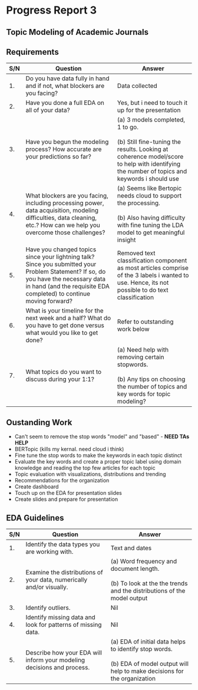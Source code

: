 # Progress Report 3
## Topic Modeling of Academic Journals

## Requirements
|S/N| Question| Answer|
|---|--------|-------|
|1. |Do you have data fully in hand and if not, what blockers are you facing?|Data collected|
|2. |Have you done a full EDA on all of your data?| Yes, but i need to touch it up for the presentation|
|3. |Have you begun the modeling process? How accurate are your predictions so far?|(a) 3 models completed, 1 to go. <br><br> (b) Still fine-tuning the results. Looking at coherence model/score to help with identifying the number of topics and keywords i should use|
|4. |What blockers are you facing, including processing power, data acquisition, modeling difficulties, data cleaning, etc.? How can we help you overcome those challenges?|(a) Seems like Bertopic needs cloud to support the processing. <br><br> (b) Also having difficulty with fine tuning the LDA model to get meaningful insight|
|5. |Have you changed topics since your lightning talk? Since you submitted your Problem Statement? If so, do you have the necessary data in hand (and the requisite EDA completed) to continue moving forward?| Removed text classification component as most articles comprise of the 3 labels i wanted to use. Hence, its not possible to do text classification|
|6. |What is your timeline for the next week and a half? What do you have to get done versus what would you like to get done?|Refer to outstanding work below|
|7. |What topics do you want to discuss during your 1:1?|(a) Need help with removing certain stopwords. <br><br> (b) Any tips on choosing the number of topics and key words for topic modeling?|

## Oustanding Work
* Can't seem to remove the stop words "model" and "based" - **NEED TAs HELP**
* BERTopic (kills my kernal. need cloud i think)
* Fine tune the stop words to make the keywords in each topic distinct
* Evaluate the key words and create a proper topic label using domain knowledge and reading the top few articles for each topic
* Topic evaluation with visualizations, distributions and trending
* Recommendations for the organization
* Create dashboard
* Touch up on the EDA for presentation slides
* Create slides and prepare for presentation

## EDA Guidelines
|S/N| Question| Answer|
|---|---------|-------|
|1.|Identify the data types you are working with.| Text and dates|
|2.|Examine the distributions of your data, numerically and/or visually.| (a) Word frequency and document length. <br><br> (b) To look at the the trends and the distributions of the model output|
|3. | Identify outliers.| Nil|
|4. | Identify missing data and look for patterns of missing data.| Nil|
|5. | Describe how your EDA will inform your modeling decisions and process.| (a) EDA of initial data helps to identify stop words. <br><br> (b) EDA of model output will help to make decisions for the organization|